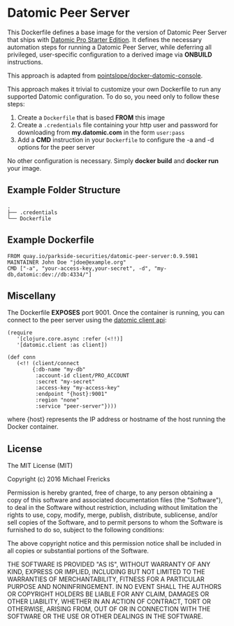 # Datomic Peer Server

This Dockerfile defines a base image for the version of Datomic
Peer Server that ships
with [Datomic Pro Starter Edition](http://www.datomic.com/). It
defines the necessary automation steps for running a Datomic Peer Server,
while deferring all privileged, user-specific configuration to a
derived image via **ONBUILD** instructions.

This approach is adapted from [pointslope/docker-datomic-console](https://github.com/pointslope/docker-datomic-console).

This approach makes it trivial to customize your own Dockerfile to run
any supported Datomic configuration. To do so, you need only to follow
these steps:

1. Create a `Dockerfile` that is based **FROM** this image
2. Create a `.credentials` file containing your http user and password
   for downloading from **my.datomic.com** in the form `user:pass`
3. Add a **CMD** instruction in your `Dockerfile` to configure the -a and -d 
   options for the peer server

No other configuration is necessary. Simply **docker build** and
**docker run** your image.

## Example Folder Structure

    .
    ├── .credentials
    └── Dockerfile

## Example Dockerfile

    FROM quay.io/parkside-securities/datomic-peer-server:0.9.5981
    MAINTAINER John Doe "jdoe@example.org"
    CMD ["-a", "your-access-key,your-secret", -d", "my-db,datomic:dev://db:4334/"]

## Miscellany

The Dockerfile **EXPOSES** port 9001. Once the container is running,
you can connect to the peer server using the [datomic client api](http://docs.datomic.com/peer-server.html):

    (require
       '[clojure.core.async :refer (<!!)]
       '[datomic.client :as client])

    (def conn
       (<!! (client/connect
            {:db-name "my-db"
             :account-id client/PRO_ACCOUNT
             :secret "my-secret"
             :access-key "my-access-key"
             :endpoint "{host}:9001"
             :region "none"
             :service "peer-server"})))

where {host} represents the IP address or hostname of the host running
the Docker container.

## License

The MIT License (MIT)

Copyright (c) 2016 Michael Frericks

Permission is hereby granted, free of charge, to any person obtaining
a copy of this software and associated documentation files (the
"Software"), to deal in the Software without restriction, including
without limitation the rights to use, copy, modify, merge, publish,
distribute, sublicense, and/or sell copies of the Software, and to
permit persons to whom the Software is furnished to do so, subject to
the following conditions:

The above copyright notice and this permission notice shall be
included in all copies or substantial portions of the Software.

THE SOFTWARE IS PROVIDED "AS IS", WITHOUT WARRANTY OF ANY KIND,
EXPRESS OR IMPLIED, INCLUDING BUT NOT LIMITED TO THE WARRANTIES OF
MERCHANTABILITY, FITNESS FOR A PARTICULAR PURPOSE AND NONINFRINGEMENT.
IN NO EVENT SHALL THE AUTHORS OR COPYRIGHT HOLDERS BE LIABLE FOR ANY
CLAIM, DAMAGES OR OTHER LIABILITY, WHETHER IN AN ACTION OF CONTRACT,
TORT OR OTHERWISE, ARISING FROM, OUT OF OR IN CONNECTION WITH THE
SOFTWARE OR THE USE OR OTHER DEALINGS IN THE SOFTWARE.
